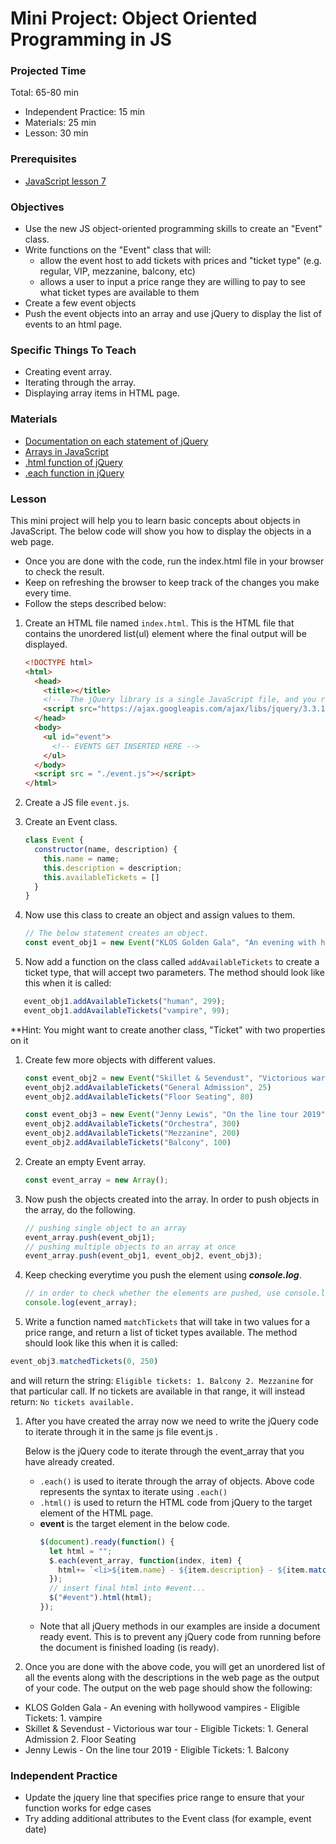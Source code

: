 # Mini Project: Object Oriented Programming in JS

### Projected Time

Total: 65-80 min
- Independent Practice: 15 min
- Materials: 25 min
- Lesson: 30 min

### Prerequisites

- [JavaScript lesson 7](../javascript/javascript-7-oop.md)


### Objectives

- Use the new JS object-oriented programming skills to create an "Event" class.
- Write functions on the "Event" class that will:
   - allow the event host to add tickets with prices and "ticket type" (e.g. regular, VIP, mezzanine, balcony, etc)
   - allows a user to input a price range they are willing to pay to see what ticket types are available to them
- Create a few event objects
- Push the event objects into an array and use jQuery to display the list of events to an html page.

### Specific Things To Teach

- Creating event array.
- Iterating through the array.
- Displaying array items in HTML page.

### Materials

- [Documentation on each statement of jQuery](http://api.jquery.com/jquery.each/)
- [Arrays in JavaScript](https://developer.mozilla.org/en-US/docs/Web/JavaScript/Reference/Global_Objects/Array)
- [.html function of jQuery](http://api.jquery.com/html/)
- [.each function in jQuery](http://api.jquery.com/jquery.each/)

### Lesson

This mini project will help you to learn basic concepts about objects in JavaScript. The below code will show you how to display the objects in a web page.
- Once you are done with the code, run the index.html file in your browser to check the result.
- Keep on refreshing the browser to keep track of the changes you make every time.
- Follow the steps described below:

1. Create an HTML file named `index.html`. This is the HTML file that contains the unordered list(ul) element where the final output will be displayed.
   ```html
   <!DOCTYPE html>
   <html>
     <head>
       <title></title>
       <!--  The jQuery library is a single JavaScript file, and you reference it with the HTML.-->
       <script src="https://ajax.googleapis.com/ajax/libs/jquery/3.3.1/jquery.min.js"></script>
     </head>
     <body>
       <ul id="event">
         <!-- EVENTS GET INSERTED HERE -->
       </ul>
     </body>
     <script src = "./event.js"></script>
   </html>
   ```
1. Create a JS file `event.js`.

1. Create an Event class.
    ```javascript
    class Event {
      constructor(name, description) {
        this.name = name;
        this.description = description;
        this.availableTickets = []
      }
    }
    ```
1. Now use this class to create an object and assign values to them.
   ```javascript
   // The below statement creates an object.
   const event_obj1 = new Event("KLOS Golden Gala", "An evening with hollywood vampires");
   ```
1. Now add a function on the class called `addAvailableTickets` to create a ticket type, that will accept two parameters. The method should look like this when it is called:
```javascript
   event_obj1.addAvailableTickets("human", 299);
   event_obj1.addAvailableTickets("vampire", 99);
```
\**Hint: You might want to create another class, "Ticket" with two properties on it
1. Create few more objects with different values.
   ```javascript
   const event_obj2 = new Event("Skillet & Sevendust", "Victorious war tour");
   event_obj2.addAvailableTickets("General Admission", 25)
   event_obj2.addAvailableTickets("Floor Seating", 80)
   
   const event_obj3 = new Event("Jenny Lewis", "On the line tour 2019");
   event_obj2.addAvailableTickets("Orchestra", 300)
   event_obj2.addAvailableTickets("Mezzanine", 200)
   event_obj2.addAvailableTickets("Balcony", 100)
   ```
1. Create an empty Event array.
   ```javascript
   const event_array = new Array();
   ```
1. Now push the objects created into the array. In order to push objects in the array, do the following.
   ```javascript
   // pushing single object to an array
   event_array.push(event_obj1);
   // pushing multiple objects to an array at once
   event_array.push(event_obj1, event_obj2, event_obj3);
   ```
1. Keep checking everytime you push the element using ***console.log***.
   ```javascript
   // in order to check whether the elements are pushed, use console.log
   console.log(event_array);
   ```
1. Write a function named `matchTickets` that will take in two values for a price range, and return a list of ticket types available. The method should look like this when it is called:
```javascript
event_obj3.matchedTickets(0, 250)
```
and will return the string: `Eligible tickets: 1. Balcony 2. Mezzanine` for that particular call. If no tickets are available in that range, it will instead return: `No tickets available.`

1. After you have created the array now we need to write the jQuery code to iterate through it in the same js file event.js .
  
   Below is the jQuery code to iterate through the event_array that you have already created.
    - `.each()` is used to iterate through the array of objects. Above code represents the syntax to iterate using `.each()`
    - `.html()` is used to return the HTML code from jQuery to the target element of the HTML page.
    - **event** is the target element in the below code.
      ```javascript
      $(document).ready(function() {
        let html = "";
        $.each(event_array, function(index, item) {
          html+= `<li>${item.name} - ${item.description} - ${item.matchedTickets(0, 100)}</li>`;
        });
        // insert final html into #event...
        $("#event").html(html);
      });
      ```
   + Note that all jQuery methods in our examples are inside a document ready event. This is to prevent any jQuery code from running before the document is finished loading (is ready).


1. Once you are done with the above code, you will get an unordered list of all the events along with the descriptions in the web page as the output of your code. The output on the web page should show the following:
- KLOS Golden Gala - An evening with hollywood vampires - Eligible Tickets: 1. vampire
- Skillet & Sevendust - Victorious war tour - Eligible Tickets: 1. General Admission 2. Floor Seating
- Jenny Lewis - On the line tour 2019 - Eligible Tickets: 1. Balcony

### Independent Practice

- Update the jquery line that specifies price range to ensure that your function works for edge cases
- Try adding additional attributes to the Event class (for example, event date) 
